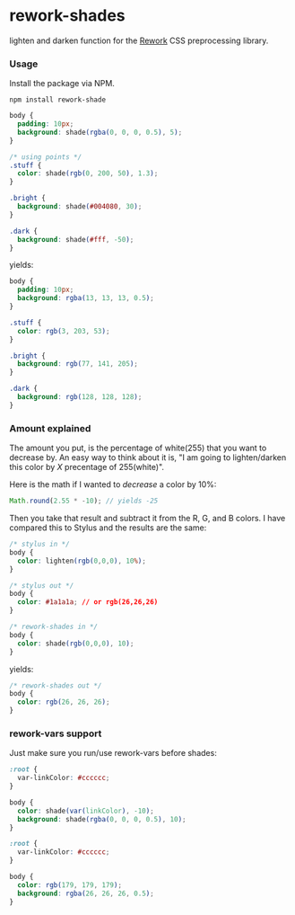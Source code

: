 rework-shades
================

lighten and darken function for the [Rework](https://github.com/visionmedia/rework) CSS preprocessing library.

### Usage

Install the package via NPM.

```shell
npm install rework-shade
```

```css
body {
  padding: 10px;
  background: shade(rgba(0, 0, 0, 0.5), 5);
}

/* using points */
.stuff {
  color: shade(rgb(0, 200, 50), 1.3);
}

.bright {
  background: shade(#004080, 30);
}

.dark {
  background: shade(#fff, -50);
}
```

yields:

```css
body {
  padding: 10px;
  background: rgba(13, 13, 13, 0.5);
}

.stuff {
  color: rgb(3, 203, 53);
}

.bright {
  background: rgb(77, 141, 205);
}

.dark {
  background: rgb(128, 128, 128);
}
```

### Amount explained

The amount you put, is the percentage of white(255) that you want to decrease by. An easy way to think about it is, "I am going to lighten/darken this color by *X* precentage of 255(white)".

Here is the math if I wanted to *decrease* a color by 10%:

```javascript
Math.round(2.55 * -10); // yields -25
```

Then you take that result and subtract it from the R, G, and B colors. I have compared this to Stylus and the results are the same:


```css
/* stylus in */
body {
  color: lighten(rgb(0,0,0), 10%);
}
```

```css
/* stylus out */
body {
  color: #1a1a1a; // or rgb(26,26,26)
}
```

```css
/* rework-shades in */
body {
  color: shade(rgb(0,0,0), 10);
}
```

yields:

```css
/* rework-shades out */
body {
  color: rgb(26, 26, 26);
}
```

### rework-vars support

Just make sure you run/use rework-vars before shades:

```css
:root {
  var-linkColor: #cccccc;
}

body {
  color: shade(var(linkColor), -10);
  background: shade(rgba(0, 0, 0, 0.5), 10);
}
```

```css
:root {
  var-linkColor: #cccccc;
}

body {
  color: rgb(179, 179, 179);
  background: rgba(26, 26, 26, 0.5);
}
```